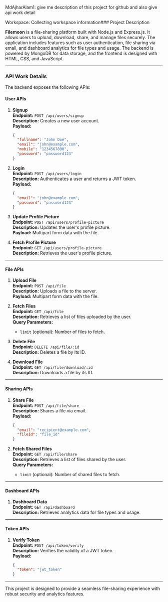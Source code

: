 MdAjharAlam1: give me description of this project for github and also give api work detail

Workspace: Collecting workspace information### Project Description

**Filemoon** is a file-sharing platform built with Node.js and Express.js. It allows users to upload, download, share, and manage files securely. The application includes features such as user authentication, file sharing via email, and dashboard analytics for file types and usage. The backend is powered by MongoDB for data storage, and the frontend is designed with HTML, CSS, and JavaScript.

---

### API Work Details

The backend exposes the following APIs:

#### **User APIs**
1. **Signup**  
   **Endpoint:** `POST /api/users/signup`  
   **Description:** Creates a new user account.  
   **Payload:**  
   ```json
   {
     "fullname": "John Doe",
     "email": "john@example.com",
     "mobile": "1234567890",
     "password": "password123"
   }
   ```

2. **Login**  
   **Endpoint:** `POST /api/users/login`  
   **Description:** Authenticates a user and returns a JWT token.  
   **Payload:**  
   ```json
   {
     "email": "john@example.com",
     "password": "password123"
   }
   ```

3. **Update Profile Picture**  
   **Endpoint:** `POST /api/users/profile-picture`  
   **Description:** Updates the user's profile picture.  
   **Payload:** Multipart form data with the file.

4. **Fetch Profile Picture**  
   **Endpoint:** `GET /api/users/profile-picture`  
   **Description:** Retrieves the user's profile picture.

---

#### **File APIs**
1. **Upload File**  
   **Endpoint:** `POST /api/file`  
   **Description:** Uploads a file to the server.  
   **Payload:** Multipart form data with the file.

2. **Fetch Files**  
   **Endpoint:** `GET /api/file`  
   **Description:** Retrieves a list of files uploaded by the user.  
   **Query Parameters:**  
   - `limit` (optional): Number of files to fetch.

3. **Delete File**  
   **Endpoint:** `DELETE /api/file/:id`  
   **Description:** Deletes a file by its ID.

4. **Download File**  
   **Endpoint:** `GET /api/file/download/:id`  
   **Description:** Downloads a file by its ID.

---

#### **Sharing APIs**
1. **Share File**  
   **Endpoint:** `POST /api/file/share`  
   **Description:** Shares a file via email.  
   **Payload:**  
   ```json
   {
     "email": "recipient@example.com",
     "fileId": "file_id"
   }
   ```

2. **Fetch Shared Files**  
   **Endpoint:** `GET /api/file/share`  
   **Description:** Retrieves a list of files shared by the user.  
   **Query Parameters:**  
   - `limit` (optional): Number of shared files to fetch.

---

#### **Dashboard APIs**
1. **Dashboard Data**  
   **Endpoint:** `GET /api/dashboard`  
   **Description:** Retrieves analytics data for file types and usage.

---

#### **Token APIs**
1. **Verify Token**  
   **Endpoint:** `POST /api/token/verify`  
   **Description:** Verifies the validity of a JWT token.  
   **Payload:**  
   ```json
   {
     "token": "jwt_token"
   }
   ```

---

This project is designed to provide a seamless file-sharing experience with robust security and analytics features.

